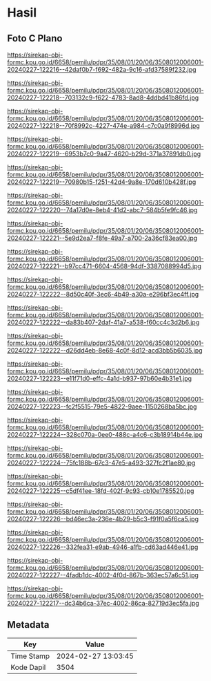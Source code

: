 # Hasil

## Foto C Plano

https://sirekap-obj-formc.kpu.go.id/6658/pemilu/pdpr/35/08/01/20/06/3508012006001-20240227-122216--42daf0b7-f692-482a-9c16-afd37589f232.jpg

https://sirekap-obj-formc.kpu.go.id/6658/pemilu/pdpr/35/08/01/20/06/3508012006001-20240227-122218--703132c9-f622-4783-8ad8-4ddbd41b86fd.jpg

https://sirekap-obj-formc.kpu.go.id/6658/pemilu/pdpr/35/08/01/20/06/3508012006001-20240227-122218--70f8992c-4227-474e-a984-c7c0a9f8996d.jpg

https://sirekap-obj-formc.kpu.go.id/6658/pemilu/pdpr/35/08/01/20/06/3508012006001-20240227-122219--6953b7c0-9a47-4620-b29d-371a37891db0.jpg

https://sirekap-obj-formc.kpu.go.id/6658/pemilu/pdpr/35/08/01/20/06/3508012006001-20240227-122219--70980b15-f251-42d4-9a8e-170d610b428f.jpg

https://sirekap-obj-formc.kpu.go.id/6658/pemilu/pdpr/35/08/01/20/06/3508012006001-20240227-122220--74a17d0e-8eb4-41d2-abc7-584b5fe9fc46.jpg

https://sirekap-obj-formc.kpu.go.id/6658/pemilu/pdpr/35/08/01/20/06/3508012006001-20240227-122221--5e9d2ea7-f8fe-49a7-a700-2a36cf83ea00.jpg

https://sirekap-obj-formc.kpu.go.id/6658/pemilu/pdpr/35/08/01/20/06/3508012006001-20240227-122221--b97cc471-6604-4568-94df-3387088994d5.jpg

https://sirekap-obj-formc.kpu.go.id/6658/pemilu/pdpr/35/08/01/20/06/3508012006001-20240227-122222--8d50c40f-3ec6-4b49-a30a-e296bf3ec4ff.jpg

https://sirekap-obj-formc.kpu.go.id/6658/pemilu/pdpr/35/08/01/20/06/3508012006001-20240227-122222--da83b407-2daf-41a7-a538-f60cc4c3d2b6.jpg

https://sirekap-obj-formc.kpu.go.id/6658/pemilu/pdpr/35/08/01/20/06/3508012006001-20240227-122222--d26dd4eb-8e68-4c0f-8d12-acd3bb5b6035.jpg

https://sirekap-obj-formc.kpu.go.id/6658/pemilu/pdpr/35/08/01/20/06/3508012006001-20240227-122223--e11f71d0-effc-4a1d-b937-97b60e4b31e1.jpg

https://sirekap-obj-formc.kpu.go.id/6658/pemilu/pdpr/35/08/01/20/06/3508012006001-20240227-122223--fc2f5515-79e5-4822-9aee-1150268ba5bc.jpg

https://sirekap-obj-formc.kpu.go.id/6658/pemilu/pdpr/35/08/01/20/06/3508012006001-20240227-122224--328c070a-0ee0-488c-a4c6-c3b18914b44e.jpg

https://sirekap-obj-formc.kpu.go.id/6658/pemilu/pdpr/35/08/01/20/06/3508012006001-20240227-122224--75fc188b-67c3-47e5-a493-327fc2f1ae80.jpg

https://sirekap-obj-formc.kpu.go.id/6658/pemilu/pdpr/35/08/01/20/06/3508012006001-20240227-122225--c5df41ee-18fd-402f-9c93-cb10e1785520.jpg

https://sirekap-obj-formc.kpu.go.id/6658/pemilu/pdpr/35/08/01/20/06/3508012006001-20240227-122226--bd46ec3a-236e-4b29-b5c3-f91f0a5f6ca5.jpg

https://sirekap-obj-formc.kpu.go.id/6658/pemilu/pdpr/35/08/01/20/06/3508012006001-20240227-122226--332fea31-e9ab-4946-a1fb-cd63ad446e41.jpg

https://sirekap-obj-formc.kpu.go.id/6658/pemilu/pdpr/35/08/01/20/06/3508012006001-20240227-122227--4fadb1dc-4002-4f0d-867b-363ec57a6c51.jpg

https://sirekap-obj-formc.kpu.go.id/6658/pemilu/pdpr/35/08/01/20/06/3508012006001-20240227-122217--dc34b6ca-37ec-4002-86ca-82719d3ec5fa.jpg


## Metadata

| Key        | Value               |
| ---------- | ------------------- |
| Time Stamp | 2024-02-27 13:03:45 |
| Kode Dapil | 3504                |



